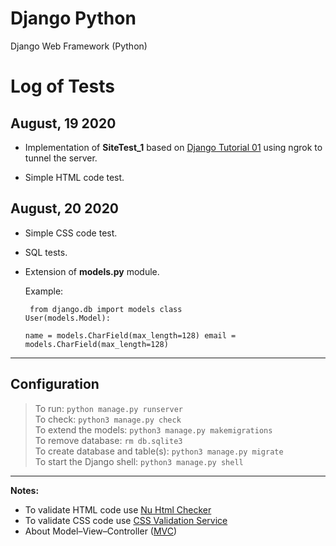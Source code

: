 # Django Python
Django Web Framework (Python)

# Log of Tests

## August, 19 2020

- Implementation of **SiteTest_1** based on [Django Tutorial 01](https://docs.djangoproject.com/en/3.0/intro/tutorial01/) using ngrok to tunnel the server.

- Simple HTML code test.

## August, 20 2020

- Simple CSS code test.
- SQL tests.
- Extension of **models.py** module.

  Example:<pre><code>
  from django.db import models
  class User(models.Model):  
      name  = models.CharField(max_length=128)
      email = models.CharField(max_length=128)</pre></code>

***

## Configuration
> To run: `python manage.py runserver`  
> To check: `python3 manage.py check`  
> To extend the models: `python3 manage.py makemigrations`  
> To remove database: `rm db.sqlite3`  
> To create database and table(s): `python3 manage.py migrate`  
> To start the Django shell: `python3 manage.py shell`  

***

**Notes:**
- To validate HTML code use
  [Nu Html Checker](https://validator.w3.org/nu)
- To validate CSS code use
  [CSS Validation Service](https://jigsaw.w3.org/css-validator/)
- About Model–View–Controller
  ([MVC](https://en.wikipedia.org/wiki/Model%E2%80%93view%E2%80%93controller))
